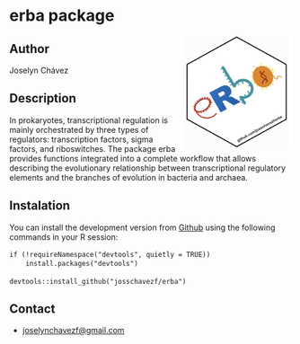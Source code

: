 # erba package
<img src = "/erba_logo.png" height= "200" width= "200" align= "right"/>

## Author

Joselyn Chávez

## Description

In prokaryotes, transcriptional regulation is mainly orchestrated by three types of regulators: transcription factors, sigma factors, and riboswitches. The package erba provides functions integrated into a complete workflow that allows describing the evolutionary relationship between transcriptional regulatory elements and the branches of evolution in bacteria and archaea. 


## Instalation

You can install the development version from [Github](www.github.com) using the following commands in your R session:

```
if (!requireNamespace("devtools", quietly = TRUE))
    install.packages("devtools")
    
devtools::install_github("josschavezf/erba")
```

## Contact

- joselynchavezf@gmail.com
